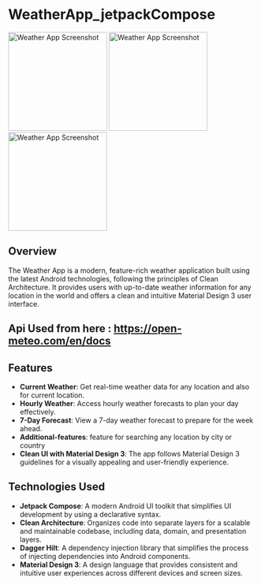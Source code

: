 # WeatherApp_jetpackCompose

<img src="https://github.com/vyom198/WeatherApp_jetpackCompose/assets/112750331/6c5c1b06-f4a9-44d8-8629-d3d289e7b7ec=250x250" alt="Weather App Screenshot" width="200">
<img src="https://github.com/vyom198/WeatherApp_jetpackCompose/assets/112750331/54baf8a1-7a27-48bf-9fee-e2648fd275b3" alt="Weather App Screenshot" width="200">
<img src="https://github.com/vyom198/WeatherApp_jetpackCompose/assets/112750331/90a0be06-468d-4087-821f-043fd82cd8e6" alt="Weather App Screenshot" width="200">


## Overview

The Weather App is a modern, feature-rich weather application built using the latest Android technologies, following the principles of Clean Architecture.
It provides users with up-to-date weather information for any location in the world and offers a clean and intuitive Material Design 3 user interface.

## Api Used from here : https://open-meteo.com/en/docs

## Features

- **Current Weather**: Get real-time weather data for any location and also for current location.
- **Hourly Weather**: Access hourly weather forecasts to plan your day effectively.
- **7-Day Forecast**: View a 7-day weather forecast to prepare for the week ahead.
- **Additional-features**: feature for searching any location by city or country
- **Clean UI with Material Design 3**: The app follows Material Design 3 guidelines for a visually appealing and user-friendly experience.

## Technologies Used

- **Jetpack Compose**: A modern Android UI toolkit that simplifies UI development by using a declarative syntax.
- **Clean Architecture**: Organizes code into separate layers for a scalable and maintainable codebase, including data, domain, and presentation layers.
- **Dagger Hilt**: A dependency injection library that simplifies the process of injecting dependencies into Android components.
- **Material Design 3**: A design language that provides consistent and intuitive user experiences across different devices and screen sizes.



